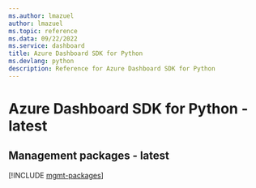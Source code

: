 ```yaml
---
ms.author: lmazuel
author: lmazuel
ms.topic: reference
ms.data: 09/22/2022
ms.service: dashboard
title: Azure Dashboard SDK for Python
ms.devlang: python
description: Reference for Azure Dashboard SDK for Python
---
```

# Azure Dashboard SDK for Python - latest

## Management packages - latest
[!INCLUDE [mgmt-packages](dashboard-mgmt-index.md)]